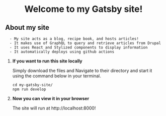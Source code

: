 
<h1 align="center">
  Welcome to my Gatsby site!
</h1>

## About my site

      - My site acts as a blog, recipe book, and hosts articles!
      - It makes use of GraphQL to query and retrieve articles from Drupal
      - It uses React and Stylized components to display information
      - It automatically deploys using github actions

1.  **If you want to run this site locally**

    Simply download the files and Navigate to their directory and start it using the command below in your terminal.

    ```shell
    cd my-gatsby-site/
    npm run develop
    ```

2.  **Now you can view it in your browser**

    The site will run at http://localhost:8000!



